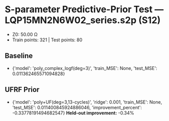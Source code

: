 # S-parameter Predictive-Prior Test — LQP15MN2N6W02_series.s2p (S12)
- Z0: 50.00 Ω
- Train points: 321  |  Test points: 80

## Baseline
- {'model': 'poly_complex_logf(deg=3)', 'train_MSE': None, 'test_MSE': 0.011362465571094828}

## UFRF Prior
- {'model': 'poly+UF(deg=3,13-cycles)', 'ridge': 0.001, 'train_MSE': None, 'test_MSE': 0.011400845924886046, 'improvement_percent': -0.33778191494682547}
**Held-out improvement:** -0.34%